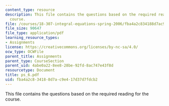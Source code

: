 ```yaml
---
content_type: resource
description: This file contains the questions based on the required reading for the
  course.
file: /courses/18-307-integral-equations-spring-2006/fba4a2c834188d7ac9e417d37d7fdcb2_ps_6.pdf
file_size: 90647
file_type: application/pdf
learning_resource_types:
- Assignments
license: https://creativecommons.org/licenses/by-nc-sa/4.0/
ocw_type: OCWFile
parent_title: Assignments
parent_type: CourseSection
parent_uid: 4abe0a22-8ee8-28be-92fd-8ac747e43f8d
resourcetype: Document
title: ps_6.pdf
uid: fba4a2c8-3418-8d7a-c9e4-17d37d7fdcb2
---
```

This file contains the questions based on the required reading for the course.